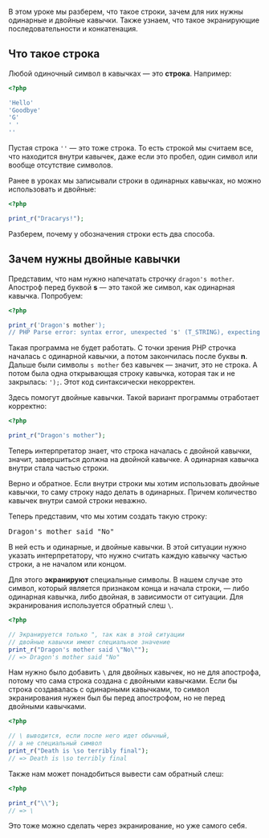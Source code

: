 В этом уроке мы разберем, что такое строки, зачем для них нужны одинарные и двойные кавычки. Также узнаем, что такое экранирующие последовательности и конкатенация.

## Что такое строка

Любой одиночный символ в кавычках — это **строка**. Например:

```php
<?php

'Hello'
'Goodbye'
'G'
' '
''
```

Пустая строка `''` — это тоже строка. То есть строкой мы считаем все, что находится внутри кавычек, даже если это пробел, один символ или вообще отсутствие символов.

Ранее в уроках мы записывали строки в одинарных кавычках, но можно использовать и двойные:

```php
<?php

print_r("Dracarys!");
```

Разберем, почему у обозначения строки есть два способа.

## Зачем нужны двойные кавычки

Представим, что нам нужно напечатать строчку ``dragon's mother``. Апостроф перед буквой **s** — это такой же символ, как одинарная кавычка. Попробуем:

```php
<?php

print_r('Dragon's mother');
// PHP Parse error: syntax error, unexpected 's' (T_STRING), expecting ',' or ')'
```

Такая программа не будет работать. С точки зрения PHP строчка началась с одинарной кавычки, а потом закончилась после буквы **n**. Дальше были символы `s mother` без кавычек — значит, это не строка. А потом была одна открывающая строку кавычка, которая так и не закрылась: `');`. Этот код синтаксически некорректен.

Здесь помогут двойные кавычки. Такой вариант программы отработает корректно:

```php
<?php

print_r("Dragon's mother");
```

Теперь интерпретатор знает, что строка началась с двойной кавычки, значит, завершиться должна на двойной кавычке. А одинарная кавычка внутри стала частью строки.

Верно и обратное. Если внутри строки мы хотим использовать двойные кавычки, то саму строку надо делать в одинарных. Причем количество кавычек внутри самой строки неважно.

Теперь представим, что мы хотим создать такую строку:

<pre class='hexlet-basics-output'>
Dragon's mother said "No"
</pre>

В ней есть и одинарные, и двойные кавычки. В этой ситуации нужно указать интерпретатору, что нужно считать каждую кавычку частью строки, а не началом или концом.

Для этого **экранируют** специальные символы. В нашем случае это символ, который является признаком конца и начала строки, — либо одинарная кавычка, либо двойная, в зависимости от ситуации. Для экранирования используется обратный слеш `\`.

```php
<?php

// Экранируется только ", так как в этой ситуации
// двойные кавычки имеют специальное значение
print_r("Dragon's mother said \"No\"");
// => Dragon's mother said "No"
```

Нам нужно было добавить `\` для двойных кавычек, но не для апострофа, потому что сама строка создана с двойными кавычками. Если бы строка создавалась с одинарными кавычками, то символ экранирования нужен был бы перед апострофом, но не перед двойными кавычками.

```php
<?php

// \ выводится, если после него идет обычный,
// а не специальный символ
print_r("Death is \so terribly final");
// => Death is \so terribly final
```

Также нам может понадобиться вывести сам обратный слеш:

```php
<?php

print_r("\\");
// => \
```

Это тоже можно сделать через экранирование, но уже самого себя.
